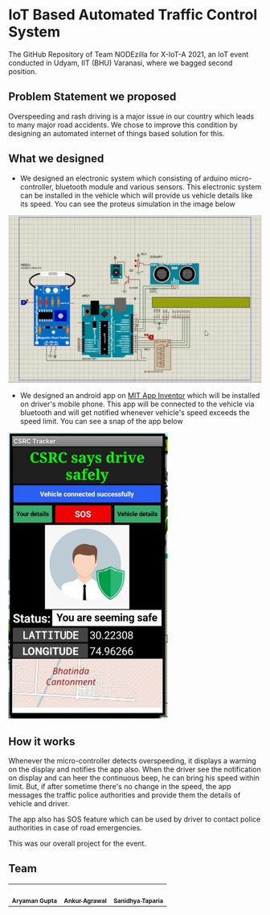 # IoT Based Automated Traffic Control System

The GitHub Repository of Team NODEzilla for X-IoT-A 2021, an IoT event conducted in Udyam, IIT (BHU) Varanasi, where we bagged second position.

## Problem Statement we proposed

Overspeeding and rash driving is a major issue in our country which leads to many major road accidents. We chose to improve this condition by designing an automated internet of things based solution for this.

## What we designed 

- We designed an electronic system which consisting of arduino micro-controller, bluetooth module and various sensors. This electronic system can be installed in the vehicle which will provide us vehicle details like its speed. You can see the proteus simulation in the image below

![](images/Proteus.png)

- We designed an android app on [MIT App Inventor](https://appinventor.mit.edu/) which will be installed on driver's mobile phone. This app will be connected to the vehicle via bluetooth and will get notified whenever vehicle's speed exceeds the speed limit. You can see a snap of the app below

![](images/App.png)

## How it works

Whenever the micro-controller detects overspeeding, it displays a warning on the display and notifies the app also. When the driver see the notification on display and can heer the continuous beep, he can bring his speed within limit. But, if after sometime there's no change in the speed, the app messages the traffic police authorities and provide them the details of vehicle and driver.

The app also has SOS feature which can be used by driver to contact police authorities in case of road emergencies.

This was our overall project for the event.

## Team

<table>
	<td align="center">
     <a href="https://github.com/phoenixrider12">
    <img src="https://avatars.githubusercontent.com/u/76533398?s=460&v=4" width="100px;" alt=""/><br /><sub><b>Aryaman Gupta</b></sub></a><br />
	</td>
 <td align="center">
     <a href="https://github.com/Ankur-Agrawal-ece20">
    <img src="https://avatars.githubusercontent.com/u/78701055?v=4" width="100px;" alt=""/><br /><sub><b>Ankur Agrawal</b></sub></a><br />
    </td>
<td align="center">
     <a href="https://github.com/SanidhyaTaparia">
    <img src="https://avatars.githubusercontent.com/u/78595100?v=4" width="100px;" alt=""/><br /><sub><b>Sanidhya Taparia</b></sub></a><br />
	</td>
</table>
